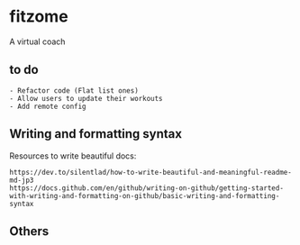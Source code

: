 # fitzome

A virtual coach

## to do

    - Refactor code (Flat list ones)
    - Allow users to update their workouts
    - Add remote config

## Writing and formatting syntax

Resources to write beautiful docs:

    https://dev.to/silentlad/how-to-write-beautiful-and-meaningful-readme-md-jp3
    https://docs.github.com/en/github/writing-on-github/getting-started-with-writing-and-formatting-on-github/basic-writing-and-formatting-syntax

## Others
